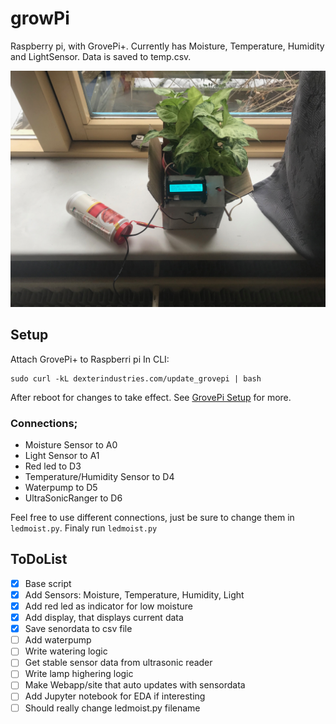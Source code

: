 # growPi

Raspberry pi, with GrovePi+. Currently has Moisture, Temperature, Humidity and LightSensor.
Data is saved to temp.csv.

![growPi](/images/plantsense.jpg)  

## Setup

Attach GrovePi+ to Raspberri pi
In CLI:
```
sudo curl -kL dexterindustries.com/update_grovepi | bash
```
After reboot for changes to take effect.
See [GrovePi Setup](https://www.dexterindustries.com/GrovePi/get-started-with-the-grovepi/setting-software/) for more.

### Connections;
- Moisture Sensor to A0
- Light Sensor to A1
- Red led to D3
- Temperature/Humidity Sensor to D4
- Waterpump to D5
- UltraSonicRanger to D6

Feel free to use different connections, just be sure to change them in `ledmoist.py`.
Finaly run `ledmoist.py`

## ToDoList

- [x] Base script
- [x] Add Sensors: Moisture, Temperature, Humidity, Light
- [x] Add red led as indicator for low moisture
- [x] Add display, that displays current data
- [x] Save senordata to csv file
- [ ] Add waterpump
- [ ] Write watering logic
- [ ] Get stable sensor data from ultrasonic reader
- [ ] Write lamp highering logic
- [ ] Make Webapp/site that auto updates with sensordata
- [ ] Add Jupyter notebook for EDA if interesting
- [ ] Should really change ledmoist.py filename
